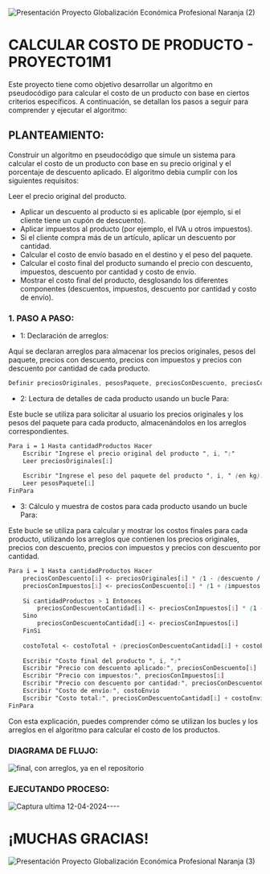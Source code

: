![Presentación Proyecto Globalización Económica Profesional Naranja (2)](https://github.com/Mariavaleriavarela/Proyecto1m1/assets/162743143/267b38be-b985-479f-8ba7-c9f9b31387c0)


# CALCULAR COSTO DE PRODUCTO - PROYECTO1M1


Este proyecto tiene como objetivo desarrollar un algoritmo en pseudocódigo para calcular el costo de un producto con base en ciertos criterios específicos. A continuación, se detallan los pasos a seguir para comprender y ejecutar el algoritmo:

## PLANTEAMIENTO:
Construir un algoritmo en pseudocódigo que simule un sistema para calcular el costo de un producto con base en su precio original y el porcentaje de descuento aplicado. El algoritmo debia cumplir con los siguientes requisitos:

Leer el precio original del producto.
- Aplicar un descuento al producto si es aplicable (por ejemplo, si el cliente tiene un cupón de descuento).
- Aplicar impuestos al producto (por ejemplo, el IVA u otros impuestos).
- Si el cliente compra más de un artículo, aplicar un descuento por cantidad.
- Calcular el costo de envío basado en el destino y el peso del paquete.
- Calcular el costo final del producto sumando el precio con descuento, impuestos, descuento por cantidad y costo de envío.
- Mostrar el costo final del producto, desglosando los diferentes componentes (descuentos, impuestos, descuento por cantidad y costo de envío).

### 1. PASO A PASO:
- 1: Declaración de arreglos:

Aquí se declaran arreglos para almacenar los precios originales, pesos del paquete, precios con descuento, precios con impuestos y precios con descuento por cantidad de cada producto.
  
```scss
Definir preciosOriginales, pesosPaquete, preciosConDescuento, preciosConImpuestos, preciosConDescuentoCantidad Como Arreglo de Reales
```
- 2: Lectura de detalles de cada producto usando un bucle Para:

Este bucle se utiliza para solicitar al usuario los precios originales y los pesos del paquete para cada producto, almacenándolos en los arreglos correspondientes.
  
```scss
Para i = 1 Hasta cantidadProductos Hacer
    Escribir "Ingrese el precio original del producto ", i, ":"
    Leer preciosOriginales[i]
    
    Escribir "Ingrese el peso del paquete del producto ", i, " (en kg):"
    Leer pesosPaquete[i]
FinPara
```
- 3: Cálculo y muestra de costos para cada producto usando un bucle Para:

Este bucle se utiliza para calcular y mostrar los costos finales para cada producto, utilizando los arreglos que contienen los precios originales, precios con descuento, precios con impuestos y precios con descuento por cantidad.

```scss
Para i = 1 Hasta cantidadProductos Hacer
    preciosConDescuento[i] <- preciosOriginales[i] * (1 - (descuento / 100))
    preciosConImpuestos[i] <- preciosConDescuento[i] * (1 + (impuestos / 100))
    
    Si cantidadProductos > 1 Entonces
        preciosConDescuentoCantidad[i] <- preciosConImpuestos[i] * (1 - (descuentoCantidad / 100))
    Sino
        preciosConDescuentoCantidad[i] <- preciosConImpuestos[i]
    FinSi
    
    costoTotal <- costoTotal + (preciosConDescuentoCantidad[i] + costoEnvio)
    
    Escribir "Costo final del producto ", i, ":"
    Escribir "Precio con descuento aplicado:", preciosConDescuento[i]
    Escribir "Precio con impuestos:", preciosConImpuestos[i]
    Escribir "Precio con descuento por cantidad:", preciosConDescuentoCantidad[i]
    Escribir "Costo de envío:", costoEnvio
    Escribir "Costo total:", preciosConDescuentoCantidad[i] + costoEnvio
FinPara
```
Con esta explicación, puedes comprender cómo se utilizan los bucles y los arreglos en el algoritmo para calcular el costo de los productos.

### DIAGRAMA DE FLUJO:

![final, con arreglos, ya en el repositorio](https://github.com/Mariavaleriavarela/Proyecto1m1/assets/162743143/9c1b5aa7-9ba4-4bc6-871c-4be930c86ce1)



### EJECUTANDO PROCESO:

![Captura ultima 12-04-2024----](https://github.com/Mariavaleriavarela/Proyecto1m1/assets/162743143/621cef86-137d-45bc-8127-c5ddb56a2a46)

# ¡MUCHAS GRACIAS!
![Presentación Proyecto Globalización Económica Profesional Naranja (3)](https://github.com/Mariavaleriavarela/Proyecto1m1/assets/162743143/d899f948-93cf-40e0-a266-986053ed1b4e)
